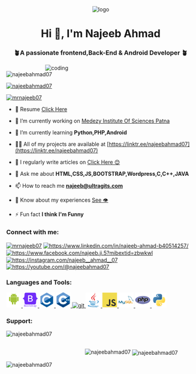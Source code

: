 <div align="center">
  <img src="https://camo.githubusercontent.com/87af9a9fec730c94fc8b08eb21fa5ef6ab7831a67ba17bf8cc76696f6e4be1ef/68747470733a2f2f63646e2e6472696262626c652e636f6d2f75736572732f313138373833362f73637265656e73686f74732f363533393432392f70726f6772616d65722e676966" alt="logo" height="200" />
</div>

<h1 align="center">Hi 👋, I'm Najeeb Ahmad</h1>
<h3 align="center">🪴A passionate frontend,Back-End  & Android Developer 🪴</h3>
<img src="https://camo.githubusercontent.com/cae12fddd9d6982901d82580bdf321d81fb299141098ca1c2d4891870827bf17/68747470733a2f2f6d69726f2e6d656469756d2e636f6d2f6d61782f313336302f302a37513379765349765f7430696f4a2d5a2e676966" align="right" alt="coding" width="400">


<p align="left"> <img src="https://komarev.com/ghpvc/?username=najeebahmad07&label=Profile%20views&color=0e75b6&style=flat" alt="najeebahmad07" /> </p>

<p align="left"> <a href="https://github.com/ryo-ma/github-profile-trophy"><img src="https://github-profile-trophy.vercel.app/?username=najeebahmad07" alt="najeebahmad07" /></a> </p>

<p align="left"> <a href="https://twitter.com/mrnajeeb07" target="blank"><img src="https://img.shields.io/twitter/follow/mrnajeeb07?logo=twitter&style=for-the-badge" alt="mrnajeeb07" /></a> </p>

- 📖 Resume  [Click Here](https://drive.google.com/file/d/1nfRWUOlH_0L8N2l_S_2IbdFEqPs_qiqb/view?usp=sharing)
- 🔭 I’m currently working on [Medezy Institute Of Sciences Patna](https://medezypatna.com/)

- 🌱 I’m currently learning **Python,PHP,Android**

- 👨‍💻 All of my projects are available at [https://linktr.ee/najeebahmad07](https://linktr.ee/najeebahmad07)

- 📝 I regularly write articles on [Click Here 😊](http://najeebahmad07.blogspot.com/)

- 💬 Ask me about **HTML,CSS,JS,BOOTSTRAP,Wordpress,C,C++,JAVA**

- 📫 How to reach me **najeeb@ultragits.com**

- 📄 Know about my experiences [See 👁️](https://drive.google.com/file/d/1nfRWUOlH_0L8N2l_S_2IbdFEqPs_qiqb/view?usp=sharing)

- ⚡ Fun fact **I think I'm Funny**

<h3 align="left">Connect with me:</h3>
<p align="left">
<a href="https://twitter.com/mrnajeeb07" target="blank"><img align="center" src="https://raw.githubusercontent.com/rahuldkjain/github-profile-readme-generator/master/src/images/icons/Social/twitter.svg" alt="mrnajeeb07" height="30" width="40" /></a>
<a href="https://linkedin.com/in/https://www.linkedin.com/in/najeeb-ahmad-b40514257/" target="blank"><img align="center" src="https://raw.githubusercontent.com/rahuldkjain/github-profile-readme-generator/master/src/images/icons/Social/linked-in-alt.svg" alt="https://www.linkedin.com/in/najeeb-ahmad-b40514257/" height="30" width="40" /></a>
<a href="https://fb.com/https://www.facebook.com/najeeb.ji.5?mibextid=zbwkwl" target="blank"><img align="center" src="https://raw.githubusercontent.com/rahuldkjain/github-profile-readme-generator/master/src/images/icons/Social/facebook.svg" alt="https://www.facebook.com/najeeb.ji.5?mibextid=zbwkwl" height="30" width="40" /></a>
<a href="https://instagram.com/https://instagram.com/najeeb__ahmad__07" target="blank"><img align="center" src="https://raw.githubusercontent.com/rahuldkjain/github-profile-readme-generator/master/src/images/icons/Social/instagram.svg" alt="https://instagram.com/najeeb__ahmad__07" height="30" width="40" /></a>
<a href="https://www.youtube.com/c/https://youtube.com/@najeebahmad07" target="blank"><img align="center" src="https://raw.githubusercontent.com/rahuldkjain/github-profile-readme-generator/master/src/images/icons/Social/youtube.svg" alt="https://youtube.com/@najeebahmad07" height="30" width="40" /></a>
</p>

<h3 align="left">Languages and Tools:</h3>
<p align="left"> <a href="https://developer.android.com" target="_blank" rel="noreferrer"> <img src="https://raw.githubusercontent.com/devicons/devicon/master/icons/android/android-original-wordmark.svg" alt="android" width="40" height="40"/> </a> <a href="https://getbootstrap.com" target="_blank" rel="noreferrer"> <img src="https://raw.githubusercontent.com/devicons/devicon/master/icons/bootstrap/bootstrap-plain-wordmark.svg" alt="bootstrap" width="40" height="40"/> </a> <a href="https://www.cprogramming.com/" target="_blank" rel="noreferrer"> <img src="https://raw.githubusercontent.com/devicons/devicon/master/icons/c/c-original.svg" alt="c" width="40" height="40"/> </a> <a href="https://www.w3schools.com/cpp/" target="_blank" rel="noreferrer"> <img src="https://raw.githubusercontent.com/devicons/devicon/master/icons/cplusplus/cplusplus-original.svg" alt="cplusplus" width="40" height="40"/> </a> <a href="https://git-scm.com/" target="_blank" rel="noreferrer"> <img src="https://www.vectorlogo.zone/logos/git-scm/git-scm-icon.svg" alt="git" width="40" height="40"/> </a> <a href="https://www.java.com" target="_blank" rel="noreferrer"> <img src="https://raw.githubusercontent.com/devicons/devicon/master/icons/java/java-original.svg" alt="java" width="40" height="40"/> </a> <a href="https://developer.mozilla.org/en-US/docs/Web/JavaScript" target="_blank" rel="noreferrer"> <img src="https://raw.githubusercontent.com/devicons/devicon/master/icons/javascript/javascript-original.svg" alt="javascript" width="40" height="40"/> </a> <a href="https://www.mysql.com/" target="_blank" rel="noreferrer"> <img src="https://raw.githubusercontent.com/devicons/devicon/master/icons/mysql/mysql-original-wordmark.svg" alt="mysql" width="40" height="40"/> </a> <a href="https://www.php.net" target="_blank" rel="noreferrer"> <img src="https://raw.githubusercontent.com/devicons/devicon/master/icons/php/php-original.svg" alt="php" width="40" height="40"/> </a> <a href="https://www.python.org" target="_blank" rel="noreferrer"> <img src="https://raw.githubusercontent.com/devicons/devicon/master/icons/python/python-original.svg" alt="python" width="40" height="40"/> </a> </p>

<h3 align="left">Support:</h3>
<p><a href="https://www.buymeacoffee.com/najeebahmad07"> <img align="left" src="https://cdn.buymeacoffee.com/buttons/v2/default-yellow.png" height="50" width="210" alt="najeebahmad07" /></a></p><br><br>

<p><img align="left" src="https://github-readme-stats.vercel.app/api/top-langs?username=najeebahmad07&show_icons=true&locale=en&layout=compact" alt="najeebahmad07" /></p>

<p>&nbsp;<img align="center" src="https://github-readme-stats.vercel.app/api?username=najeebahmad07&show_icons=true&locale=en" alt="najeebahmad07" /></p>

<p><img align="center" src="https://github-readme-streak-stats.herokuapp.com/?user=najeebahmad07&" alt="najeebahmad07" /></p>
